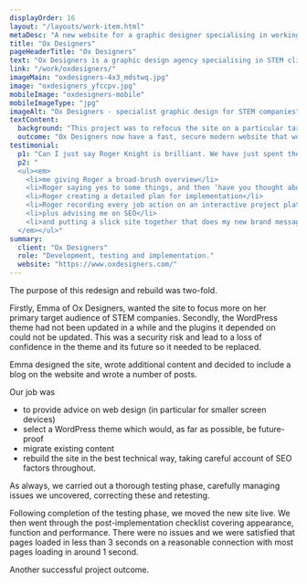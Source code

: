 ```yaml
---
displayOrder: 16
layout: "/layouts/work-item.html"
metaDesc: "A new website for a graphic designer specialising in working with STEM companies. Fast, secure, mobile-friendly site which is easy to update."
title: "Ox Designers"
pageHeaderTitle: "Ox Designers"
text: "Ox Designers is a graphic design agency specialising in STEM clients. The previous version of their website wasn't focussed on STEM companies, so the purpose of the redesign was to make the target audience clear. In addition, there were a number of technical issues that were of concern, so the project included a new WordPress theme, better SEO and speeding up the load time of the web pages. A blog is also included."
link: "/work/oxdesigners/"
imageMain: "oxdesigners-4x3_mdstwq.jpg"
image: "oxdesigners_yfccpv.jpg"
mobileImage: "oxdesigners-mobile"
mobileImageType: "jpg"
imageAlt: "Ox Designers - specialist graphic design for STEM companies"
textContent:
  background: "This project was to refocus the site on a particular target audience while modernising the technical foundation of the website and making it more future-proofed. The site now includes a blog, it is better optimised for SEO and the whole site loads faster than the previous version. The new site is a much better reflection of the professionalism and focus of Ox Designers."
  outcome: "Ox Designers now have a fast, secure modern website that works well on screens of all sizes which is much more focussed on the primary target audience of the business."
testimonial:
  p1: "Can I just say Roger Knight is brilliant. We have just spent the last two months shaping and building the new Ox Designers website together. This process basically looked like:"
  p2: "
  <ul><em>
    <li>me giving Roger a broad-brush overview</li>
    <li>Roger saying yes to some things, and then ‘have you thought about doing it this way?’ to all the other (most) bits</li>
    <li>Roger creating a detailed plan for implementation</li>
    <li>Roger recording every job action on an interactive project platform</li>
    <li>plus advising me on SEO</li>
    <li>and putting a slick site together that does my new brand message justice</li>
  </em></ul>"  
summary:
  client: "Ox Designers"
  role: "Development, testing and implementation."
  website: "https://www.oxdesigners.com/"
---
```

The purpose of this redesign and rebuild was two-fold.

Firstly, Emma of Ox Designers, wanted the site to focus more on her primary target audience of STEM companies. Secondly, the WordPress theme had not been updated in a while and the plugins it depended on could not be updated. This was a security risk and lead to a loss of confidence in the theme and its future so it needed to be replaced.

Emma designed the site, wrote additional content and decided to include a blog on the website and wrote a number of posts.

Our job was
- to provide advice on web design (in particular for smaller screen devices)
- select a WordPress theme which would, as far as possible, be future-proof
- migrate existing content
- rebuild the site in the best technical way, taking careful account of SEO factors throughout.

As always, we carried out a thorough testing phase, carefully managing issues we uncovered, correcting these and retesting.

Following completion of the testing phase, we moved the new site live. We then went through the post-implementation checklist covering appearance, function and performance. There were no issues and we were satisfied that pages loaded in less than 3 seconds on a reasonable connection with most pages loading in around 1 second.

Another successful project outcome.
